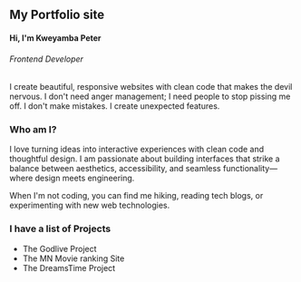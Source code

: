 ## My Portfolio site
#### Hi, I'm Kweyamba Peter
###### Frontend Developer
I create beautiful, responsive websites with clean code that makes the devil nervous. I don't need anger management; I need people to stop pissing me off. I don't make mistakes. I create unexpected features.


### Who am I?
I love turning ideas into interactive experiences with clean code and thoughtful design. I am passionate about building interfaces that strike a balance between aesthetics, accessibility, and seamless functionality—where design meets engineering.

When I'm not coding, you can find me hiking, reading tech blogs, or experimenting with new web technologies.


### I have a list of Projects
- The Godlive Project
- The MN Movie ranking Site
- The DreamsTime Project
